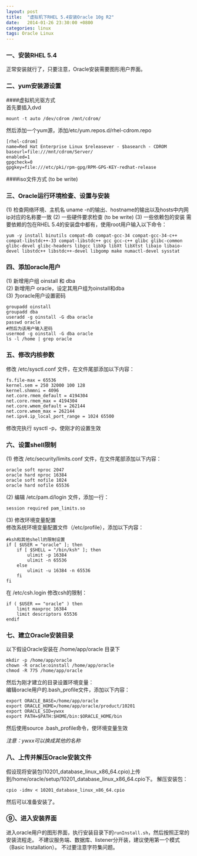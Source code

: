 ```yaml
---
layout: post
title:  "虚拟机下RHEL 5.4安装Oracle 10g R2"
date:   2014-01-26 23:30:00 +0800
categories: linux
tags: Oracle Linux
---
```

### 一、安装RHEL 5.4

正常安装就行了，只要注意，Oracle安装需要图形用户界面。

### 二、yum安装源设置

####虚拟机光驱方式  
首先要插入dvd  

    mount -t auto /dev/cdrom /mnt/cdrom/

然后添加一个yum源，添加/etc/yum.repos.d/rhel-cdrom.repo

    [rhel-cdrom]
    name=Red Hat Enterprise Linux $releasever - $basearch - CDROM
    baseurl=file:///mnt/cdrom/Server/
    enabled=1
    gpgcheck=0
    gpgkey=file:///etc/pki/rpm-gpg/RPM-GPG-KEY-redhat-release

####iso文件方式
(to be write)

### 三、Oracle运行环境检查、设置与安装

(1) 检查网络环境、主机名
uname -n的输出、hostname的输出以及hosts中内网ip对应的名称要一致
(2) 一些硬件要求检查
(to be write)
(3) 一些依赖包的安装
需要依赖的包在RHEL 5.4的安装盘中都有，使用root用户输入以下命令：

    yum -y install binutils compat-db compat-gcc-34 compat-gcc-34-c++ compat-libstdc++-33 compat-libstdc++ gcc gcc-c++ glibc glibc-common glibc-devel glibc-headers libgcc libXp libXt libXtst libaio libaio-devel libstdc++ libstdc++-devel libgomp make numactl-devel sysstat

### 四、添加oracle用户

(1) 新增用户组 oinstall 和 dba  
(2) 新增用户 oracle，设定其用户组为oinstall和dba  
(3) 为oracle用户设置密码  

    groupadd oinstall
    groupadd dba
    useradd -g oinstall -G dba oracle
    passwd oracle
    #然后为该用户输入密码
    usermod -g oinstall -G dba oracle
    ls -l /home | grep oracle

### 五、修改内核参数

修改 /etc/sysctl.conf 文件，在文件尾部添加以下内容：

    fs.file-max = 65536
    kernel.sem = 250 32000 100 128
    kernel.shmmni = 4096
    net.core.rmem_default = 4194304
    net.core.rmem_max = 4194304
    net.core.wmem_default = 262144
    net.core.wmem_max = 262144
    net.ipv4.ip_local_port_range = 1024 65500

修改完执行 sysctl -p，使刚才的设置生效

### 六、设置shell限制

(1) 修改 /etc/security/limits.conf 文件，在文件尾部添加以下内容：

    oracle soft nproc 2047
    oracle hard nproc 16384
    oracle soft nofile 1024
    oracle hard nofile 65536

(2) 编辑 /etc/pam.d/login 文件，添加一行：

    session required pam_limits.so

(3) 修改环境变量配置  
修改系统环境变量配置文件（/etc/profile），添加以下内容：

    #ksh和其他shell的限制设置
    if [ $USER = "oracle" ]; then
        if [ $SHELL = "/bin/ksh" ]; then
            ulimit -p 16384
            ulimit -n 65536
        else
            ulimit -u 16384 -n 65536
        fi
    fi

在 /etc/csh.login 修改csh的限制：

    if ( $USER == "oracle" ) then
        limit maxproc 16384
        limit descriptors 65536
    endif

### 七、建立Oracle安装目录

以下假设Oracle安装在 /home/app/oracle 目录下

    mkdir -p /home/app/oracle
    chown -R oracle:oinstall /home/app/oracle
    chmod -R 775 /home/app/oracle

然后为刚才建立的目录设置环境变量：  
编辑oracle用户的.bash_profile文件，添加以下内容：

    export ORACLE_BASE=/home/app/oracle
    export ORACLE_HOME=/home/app/oracle/product/10201
    export ORACLE_SID=ywxx
    export PATH=$PATH:$HOME/bin:$ORACLE_HOME/bin

然后使用source .bash_profile命令，使环境变量生效

*注意：ywxx可以换成其他的名称*

### 八、上传并解压Oracle安装文件

假设现将安装包(10201_database_linux_x86_64.cpio)上传到/home/oracle/setup/10201_database_linux_x86_64.cpio下。
解压安装包：

    cpio -idmv < 10201_database_linux_x86_64.cpio

然后可以准备安装了。

### ⑨、进入安装界面

进入oracle用户的图形界面，执行安装目录下的`runInstall.sh`，然后按照正常的安装流程走。
不建议服务端、数据库、listener分开装，建议使用第一个模式（Basic Installation）。
不过要注意字符集问题。